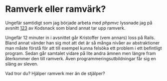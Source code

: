 Ramverk  eller ramvärk?
=======================

Ungefär samtidigt som jag började arbeta med *phpmvc* lyssnade jag på avsnitt [123](http://kodsnack.se/123/) av Kodsnack som bland annat tar upp ramverk.

Ungefär 12 minuter in i avsnittet går Kristoffer (vem annars) loss  på Rails. Bland annat vänder han sig mot att det är så många nivåer av abstraktioner man måste förstå för att till exempel kunna felsöka ett problem i ett befintligt program. Sedan går samtalet vidare på lite andra ämnen men längre fram återkommer den till ramverk. Även programmeringsutbildningar får sig en släng av sleven.

Vad tror du? Hjälper ramverk mer än de stjälper? 
